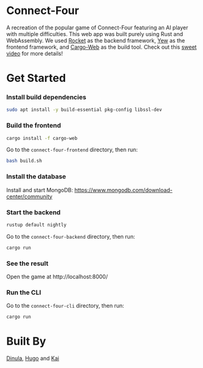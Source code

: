 # Connect-Four

A recreation of the popular game of Connect-Four featuring an AI player with multiple difficulties. This web app was built purely using Rust and WebAssembly. We used [Rocket](https://rocket.rs/) as the backend framework, [Yew](https://yew.rs/docs/) as the frontend framework, and [Cargo-Web](https://github.com/koute/cargo-web) as the build tool. Check out this [sweet video](https://www.youtube.com/watch?v=4nV84WVmwwU) for more details!

# Get Started

### Install build dependencies

```bash
sudo apt install -y build-essential pkg-config libssl-dev
```

### Build the frontend

```bash
cargo install -f cargo-web
```

Go to the `connect-four-frontend` directory, then run: 

```bash
bash build.sh
```

### Install the database

Install and start MongoDB: https://www.mongodb.com/download-center/community

### Start the backend

```bash
rustup default nightly
```

Go to the `connect-four-backend` directory, then run:

```bash
cargo run
```

### See the result

Open the game at http://localhost:8000/

### Run the CLI

Go to the `connect-four-cli` directory, then run:

```bash
cargo run
```

# Built By

[Dinula](https://github.com/dinulade101), [Hugo](https://github.com/jspenguin2017) and [Kai](https://github.com/Kai-Bailey)
